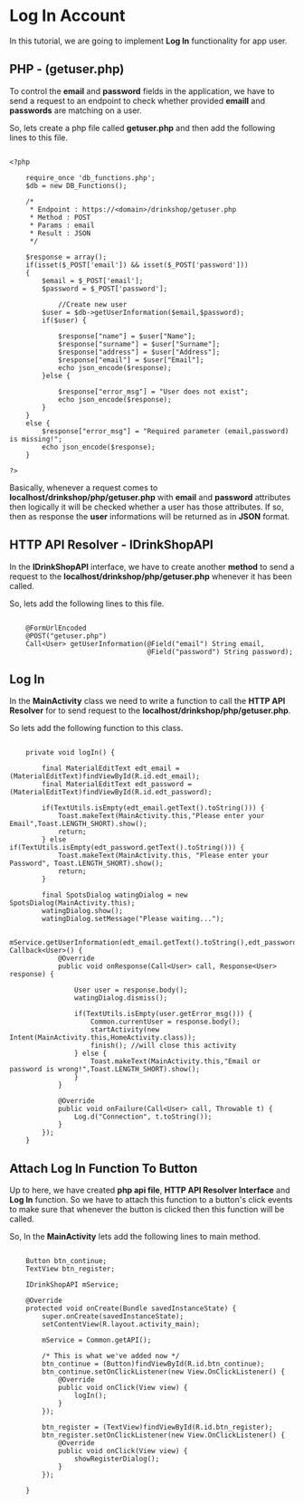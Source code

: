 # Log In Account

In this tutorial, we are going to implement **Log In** functionality for app user.

## PHP - (getuser.php)

To control the **email** and **password** fields in the application, we have to send a request to an endpoint to check whether provided **emaill** and **passwords** are matching on a user.

So, lets create a php file called **getuser.php** and then add the following lines to this file.

~~~~

<?php

	require_once 'db_functions.php';
	$db = new DB_Functions();

	/*
	 * Endpoint : https://<domain>/drinkshop/getuser.php
	 * Method : POST
	 * Params : email
	 * Result : JSON
	 */

	$response = array();
	if(isset($_POST['email']) && isset($_POST['password']))
	{
		$email = $_POST['email'];
		$password = $_POST['password'];

			//Create new user
		$user = $db->getUserInformation($email,$password);
		if($user) {

			$response["name"] = $user["Name"];
			$response["surname"] = $user["Surname"];
			$response["address"] = $user["Address"];
			$response["email"] = $user["Email"];
			echo json_encode($response);
		}else {

			$response["error_msg"] = "User does not exist";
			echo json_encode($response);
		}
	}
	else {
		$response["error_msg"] = "Required parameter (email,password) is missing!";
		echo json_encode($response);
	}

?>

~~~~

Basically, whenever a request comes to **localhost/drinkshop/php/getuser.php** with **email** and **password** attributes then logically it will be checked whether a user has those attributes. If so, then as response the **user** informations will be returned as in **JSON** format.

## HTTP API Resolver - IDrinkShopAPI

In the **IDrinkShopAPI** interface, we have to create another **method** to send a request to the **localhost/drinkshop/php/getuser.php** whenever it has been called.

So, lets add the following lines to this file.

~~~~

    @FormUrlEncoded
    @POST("getuser.php")
    Call<User> getUserInformation(@Field("email") String email,
                                  @Field("password") String password);

~~~~

## Log In 

In the **MainActivity** class we need to write a function to call the **HTTP API Resolver** for to send request to the **localhost/drinkshop/php/getuser.php**.

So lets add the following function to this class.

~~~~

    private void logIn() {

        final MaterialEditText edt_email = (MaterialEditText)findViewById(R.id.edt_email);
        final MaterialEditText edt_password = (MaterialEditText)findViewById(R.id.edt_password);

        if(TextUtils.isEmpty(edt_email.getText().toString())) {
            Toast.makeText(MainActivity.this,"Please enter your Email",Toast.LENGTH_SHORT).show();
            return;
        } else if(TextUtils.isEmpty(edt_password.getText().toString())) {
            Toast.makeText(MainActivity.this, "Please enter your Password", Toast.LENGTH_SHORT).show();
            return;
        }

        final SpotsDialog watingDialog = new SpotsDialog(MainActivity.this);
        watingDialog.show();
        watingDialog.setMessage("Please waiting...");

        mService.getUserInformation(edt_email.getText().toString(),edt_password.getText().toString()).enqueue(new Callback<User>() {
            @Override
            public void onResponse(Call<User> call, Response<User> response) {

                User user = response.body();
                watingDialog.dismiss();

                if(TextUtils.isEmpty(user.getError_msg())) {
                    Common.currentUser = response.body();
                    startActivity(new Intent(MainActivity.this,HomeActivity.class));
                    finish(); //will close this activity
                } else {
                    Toast.makeText(MainActivity.this,"Email or password is wrong!",Toast.LENGTH_SHORT).show();
                }
            }

            @Override
            public void onFailure(Call<User> call, Throwable t) {
                Log.d("Connection", t.toString());
            }
        });
    }

~~~~

## Attach Log In Function To Button

Up to here, we have created **php api file**, **HTTP API Resolver Interface** and **Log In** function. So we have to attach this function to a button's click events to make sure that whenever the button is clicked then this function will be called.

So, In the **MainActivity** lets add the following lines to main method.

~~~~

    Button btn_continue;
    TextView btn_register;

    IDrinkShopAPI mService;

    @Override
    protected void onCreate(Bundle savedInstanceState) {
        super.onCreate(savedInstanceState);
        setContentView(R.layout.activity_main);

        mService = Common.getAPI();
		
		/* This is what we've added now */
        btn_continue = (Button)findViewById(R.id.btn_continue);
        btn_continue.setOnClickListener(new View.OnClickListener() {
            @Override
            public void onClick(View view) {
                logIn();
            }
        });

        btn_register = (TextView)findViewById(R.id.btn_register);
        btn_register.setOnClickListener(new View.OnClickListener() {
            @Override
            public void onClick(View view) {
                showRegisterDialog();
            }
        });

    }
~~~~
